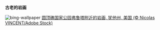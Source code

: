 
**古老的岩画**

![bing-wallpaper](https://www.bing.com/th?id=OHR.FruitaPetroglyphs_ZH-CN5423905955_1920x1080.jpg)
[圆顶礁国家公园弗鲁塔附近的岩画, 犹他州, 美国 (© Nicolas VINCENT/Adobe Stock)](https://www.bing.com/search?q=%E5%9C%86%E9%A1%B6%E7%A4%81%E5%9B%BD%E5%AE%B6%E5%85%AC%E5%9B%AD&amp;form=hpcapt&amp;mkt=zh-cn)
  